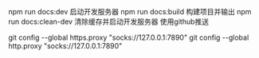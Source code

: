npm run docs:dev 启动开发服务器
npm run docs:build 构建项目并输出
npm run docs:clean-dev 清除缓存并启动开发服务器
使用github推送


git config --global https.proxy "socks://127.0.0.1:7890" 
git config --global http.proxy "socks://127.0.0.1:7890"  